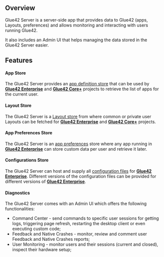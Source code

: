 ## Overview

Glue42 Server is a server-side app that provides data to Glue42 (apps, Layouts, preferences) and allows monitoring and interacting with users running Glue42.

It also includes an Admin UI that helps managing the data stored in the Glue42 Server easier.

<glue42 name="diagram" image="../../../images/glue42-server/server-architecture.png">

## Features

#### App Store

The Glue42 Server provides an [app definition store](https://docs.glue42.com/glue42-concepts/application-management/overview/index.html#app_stores) that can be used by [**Glue42 Enterprise**](https://glue42.com/enterprise/) and [**Glue42 Core+**](https://glue42.com/core-plus/) projects to retrieve the list of apps for the current user.

#### Layout Store

The Glue42 Server is a [Layout store](https://docs.glue42.com/glue42-concepts/windows/layouts/overview/index.html#layout_stores) from where common or private user Layouts can be fetched for [**Glue42 Enterprise**](https://glue42.com/enterprise/) and [**Glue42 Core+**](https://glue42.com/core-plus/) projects.

#### App Preferences Store

The Glue42 Server is an [app preferences](https://docs.glue42.com/glue42-concepts/app-preferences/overview/index.html) store where any app running in [**Glue42 Enterprise**](https://glue42.com/enterprise/) can store custom data per user and retrieve it later.

#### Configurations Store

The Glue42 Server can host and supply all [configuration files](https://docs.glue42.com/developers/configuration/overview/index.html) for [**Glue42 Enterprise**](https://glue42.com/enterprise/). Different versions of the configuration files can be provided for different versions of [**Glue42 Enterprise**](https://glue42.com/enterprise/).

#### Diagnostics

The Glue42 Server comes with an Admin UI which offers the following functionalities:

- Command Center - send commands to specific user sessions for getting logs, triggering page refresh, restarting the desktop client or even executing custom code;
- Feedback and Native Crashes - monitor, review and comment user Feedback and Native Crashes reports;
- User Monitoring - monitor users and their sessions (current and closed), inspect their hardware setup;